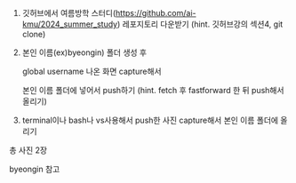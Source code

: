 1. 깃허브에서 여름방학 스터디(https://github.com/ai-kmu/2024_summer_study) 레포지토리 다운받기 (hint. 깃허브강의 섹션4, git clone)

  
2. 본인 이름(ex)byeongin) 폴더 생성 후

   global username 나온 화면 capture해서
   
   본인 이름 폴더에 넣어서 push하기 (hint. fetch 후 fastforward 한 뒤 push해서 올리기)

3. terminal이나 bash나 vs사용해서 push한 사진 capture해서 본인 이름 폴더에 올리기

총 사진 2장 

byeongin 참고
